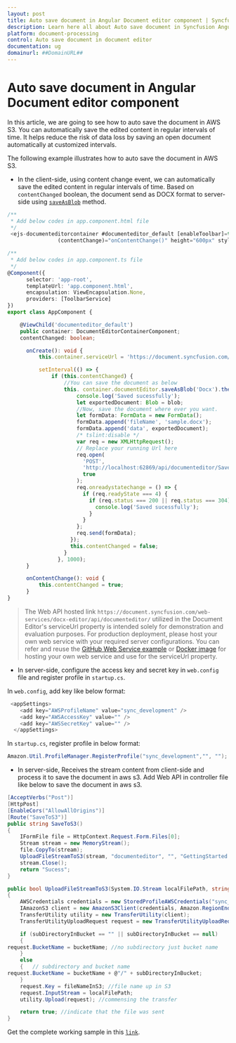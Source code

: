 ```yaml
---
layout: post
title: Auto save document in Angular Document editor component | Syncfusion
description: Learn here all about Auto save document in Syncfusion Angular Document editor component of Syncfusion Essential JS 2 and more.
platform: document-processing
control: Auto save document in document editor 
documentation: ug
domainurl: ##DomainURL##
---
```


# Auto save document in Angular Document editor component

In this article, we are going to see how to auto save the document in AWS S3. You can automatically save the edited content in regular intervals of time. It helps reduce the risk of data loss by saving an open document automatically at customized intervals.

The following example illustrates how to auto save the document in AWS S3.

* In the client-side, using content change event, we can automatically save the edited content in regular intervals of time. Based on `contentChanged` boolean, the document send as DOCX format to server-side using [`saveAsBlob`](https://ej2.syncfusion.com/angular/documentation/api/document-editor/#saveasblob) method.

```typescript
/**
 * Add below codes in app.component.html file
 */
 <ejs-documenteditorcontainer #documenteditor_default [enableToolbar]=true (created)="onCreate()"
                (contentChange)="onContentChange()" height="600px" style="display:block;"></ejs-documenteditorcontainer>

/**
 * Add below codes in app.component.ts file
 */
@Component({
      selector: 'app-root',
      templateUrl: 'app.component.html',
      encapsulation: ViewEncapsulation.None,
      providers: [ToolbarService]
})
export class AppComponent {

    @ViewChild('documenteditor_default')
    public container: DocumentEditorContainerComponent;
    contentChanged: boolean;

      onCreate(): void {
          this.container.serviceUrl = 'https://document.syncfusion.com/web-services/docx-editor/api/documenteditor/';

          setInterval(() => {
              if (this.contentChanged) {
                  //You can save the document as below
                  this. container.documentEditor.saveAsBlob('Docx').then((blob: Blob) => {
                      console.log('Saved sucessfully');
                      let exportedDocument: Blob = blob;
                      //Now, save the document where ever you want.
                      let formData: FormData = new FormData();
                      formData.append('fileName', 'sample.docx');
                      formData.append('data', exportedDocument);
                      /* tslint:disable */
                      var req = new XMLHttpRequest();
                      // Replace your running Url here
                      req.open(
                        'POST',
                        'http://localhost:62869/api/documenteditor/SaveToS3',
                        true
                      );
                      req.onreadystatechange = () => {
                        if (req.readyState === 4) {
                          if (req.status === 200 || req.status === 304) {
                            console.log('Saved sucessfully');
                          }
                        }
                      };
                      req.send(formData);
                    });
                    this.contentChanged = false;
                  }
                }, 1000);
      }

      onContentChange(): void {
          this.contentChanged = true;
      }
}
```

> The Web API hosted link `https://document.syncfusion.com/web-services/docx-editor/api/documenteditor/` utilized in the Document Editor's serviceUrl property is intended solely for demonstration and evaluation purposes. For production deployment, please host your own web service with your required server configurations. You can refer and reuse the [GitHub Web Service example](https://github.com/SyncfusionExamples/EJ2-DocumentEditor-WebServices) or [Docker image](https://hub.docker.com/r/syncfusion/word-processor-server) for hosting your own web service and use for the serviceUrl property.

* In server-side, configure the access key and secret key in `web.config` file and register profile in `startup.cs`.

In `web.config`, add key like below format:

```c#
 <appSettings>
    <add key="AWSProfileName" value="sync_development" />
    <add key="AWSAccessKey" value="" />
    <add key="AWSSecretKey" value="" />
  </appSettings>
```

In `startup.cs`, register profile in below format:

```c#
Amazon.Util.ProfileManager.RegisterProfile("sync_development","", "");
```

* In server-side, Receives the stream content from client-side and process it to save the document in aws s3. Add Web API in controller file like below to save the document in aws s3.

```c#
[AcceptVerbs("Post")]
[HttpPost]
[EnableCors("AllowAllOrigins")]
[Route("SaveToS3")]
public string SaveToS3()
{
    IFormFile file = HttpContext.Request.Form.Files[0];
    Stream stream = new MemoryStream();
    file.CopyTo(stream);
    UploadFileStreamToS3(stream, "documenteditor", "", "GettingStarted.docx");
    stream.Close();
    return "Sucess";
}

public bool UploadFileStreamToS3(System.IO.Stream localFilePath, string bucketName, string subDirectoryInBucket, string fileNameInS3)
{
    AWSCredentials credentials = new StoredProfileAWSCredentials("sync_development");
    IAmazonS3 client = new AmazonS3Client(credentials, Amazon.RegionEndpoint.USEast1);
    TransferUtility utility = new TransferUtility(client);
    TransferUtilityUploadRequest request = new TransferUtilityUploadRequest();

    if (subDirectoryInBucket == "" || subDirectoryInBucket == null)
    {
request.BucketName = bucketName; //no subdirectory just bucket name  
    }
    else
    {   // subdirectory and bucket name  
request.BucketName = bucketName + @"/" + subDirectoryInBucket;
    }
    request.Key = fileNameInS3; //file name up in S3  
    request.InputStream = localFilePath;
    utility.Upload(request); //commensing the transfer  

    return true; //indicate that the file was sent  
}
```

Get the complete working sample in this [`link`](https://github.com/SyncfusionExamples/Auto-Save-documents-in-Word-Processor).
